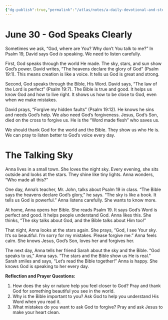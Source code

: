 ```yaml
---
{"dg-publish":true,"permalink":"/atlas/notes/a-daily-devotional-and-story-06-30/"}
---
```


# **June 30 -** **God Speaks Clearly**

Sometimes we ask, “God, where are You? Why don’t You talk to me?” In Psalm 19, David says God _is_ speaking. We need to listen carefully.

First, God speaks through the world He made. The sky, stars, and sun show God’s power. David writes, “The heavens declare the glory of God” (Psalm 19:1). This means creation is like a voice. It tells us God is great and strong.

Second, God speaks through the Bible, His Word. David says, “The law of the Lord is perfect” (Psalm 19:7). The Bible is true and good. It helps us know God and how to live right. It shows us how to be close to God, even when we make mistakes.

David prays, “Forgive my hidden faults” (Psalm 19:12). He knows he sins and needs God’s help. We also need God’s forgiveness. Jesus, God’s Son, died on the cross to forgive us. He is the “Word made flesh” who saves us.

We should thank God for the world and the Bible. They show us who He is. We can pray to listen better to God’s voice every day.

# **The Talking Sky**

Anna lives in a small town. She loves the night sky. Every evening, she sits outside and looks at the stars. They shine like tiny lights. Anna wonders, “Who made all this?”

One day, Anna’s teacher, Mr. John, talks about Psalm 19 in class. “The Bible says the heavens declare God’s glory,” he says. “The sky is like a book. It tells us God is powerful.” Anna listens carefully. She wants to know more.

At home, Anna opens her Bible. She reads Psalm 19. It says God’s Word is perfect and good. It helps people understand God. Anna likes this. She thinks, “The sky talks about God, and the Bible talks about Him too!”

That night, Anna looks at the stars again. She prays, “God, I see Your sky. It’s so beautiful. I’m sorry for my mistakes. Please forgive me.” Anna feels calm. She knows Jesus, God’s Son, loves her and forgives her.

The next day, Anna tells her friend Sarah about the sky and the Bible. “God speaks to us,” Anna says. “The stars and the Bible show us He is real.” Sarah smiles and says, “Let’s read the Bible together!” Anna is happy. She knows God is speaking to her every day.

**Reflection and Prayer Questions:**

1. How does the sky or nature help you feel closer to God? Pray and thank God for something beautiful you see in the world.
2. Why is the Bible important to you? Ask God to help you understand His Word when you read it.
3. What mistakes do you want to ask God to forgive? Pray and ask Jesus to make your heart clean.